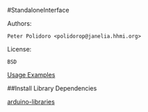 #StandaloneInterface

Authors:

    Peter Polidoro <polidorop@janelia.hhmi.org>

License:

    BSD

[Usage Examples](./examples)

##Install Library Dependencies

[arduino-libraries](https://github.com/janelia-arduino/arduino-libraries)
